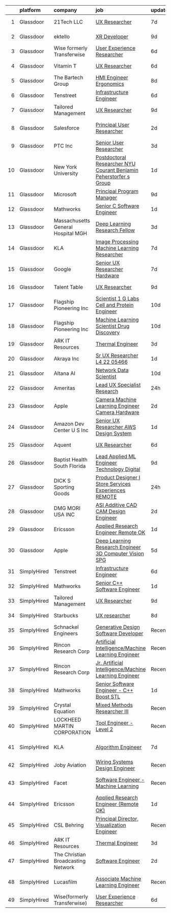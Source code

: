 

|    | platform    | company                            | job                                                                                                                                                                                                                                                                                                                                                                                                                                                                                                                                                                                                                                                                                                                                                                                                                                                                                                                                                                                                                                                                                                                                                                                                                                                                                                                                                                                                                                                    | update_time   | location                    |
|---:|:------------|:-----------------------------------|:-------------------------------------------------------------------------------------------------------------------------------------------------------------------------------------------------------------------------------------------------------------------------------------------------------------------------------------------------------------------------------------------------------------------------------------------------------------------------------------------------------------------------------------------------------------------------------------------------------------------------------------------------------------------------------------------------------------------------------------------------------------------------------------------------------------------------------------------------------------------------------------------------------------------------------------------------------------------------------------------------------------------------------------------------------------------------------------------------------------------------------------------------------------------------------------------------------------------------------------------------------------------------------------------------------------------------------------------------------------------------------------------------------------------------------------------------------|:--------------|:----------------------------|
|  1 | Glassdoor   | 21Tech  LLC                        | [UX Researcher](https://www.glassdoor.com/partner/jobListing.htm?pos=123&ao=1136043&s=58&guid=00000183b1426f77a9afd60f54e08482&src=GD_JOB_AD&t=SR&vt=w&ea=1&cs=1_2ea8dedb&cb=1665126265101&jobListingId=1008171267603&jrtk=3-0-1geok4rt1g2oj801-1geok4rtjihmu800-d10bc7367961c494-)                                                                                                                                                                                                                                                                                                                                                                                                                                                                                                                                                                                                                                                                                                                                                                                                                                                                                                                                                                                                                                                                                                                                                                    | 7d            | Los Angeles, CA             |
|  2 | Glassdoor   | ektello                            | [XR Developer](https://www.glassdoor.com/partner/jobListing.htm?pos=107&ao=1110586&s=58&guid=00000183b1426f77a9afd60f54e08482&src=GD_JOB_AD&t=SR&vt=w&ea=1&cs=1_6f95fd76&cb=1665126265100&jobListingId=1008165877095&cpc=32EE424DE2B657EB&jrtk=3-0-1geok4rt1g2oj801-1geok4rtjihmu800-9252e1383beff854--6NYlbfkN0CLjQmfy67UqlWxJvyH5uxFrQGBFL1cdeZdgq-fUlKTlikjnfIyJ3g14UIocJ4LupEUSH_i4Km79u8aPns5QGudzPpZihbyWjHT3MlPDQZx-NZRJ-kKyR8XI7O7980XhdMgDOg9XJsbhTU-TeVE4XKYiyHUODj3BRcNUGsJGACEaIaVv3AGx_D4LVO6oyW-jC-noUM5ZP9Bk77J2u-Prxu2YKDDuYHdVMLfB61odYYdIqd3k0hdTcycg9WXmn5v396wXMeqiLlUXuRkB5quYHjRE0zBwPwnRh4jtJQ-sz0zTh3hc94QmzWNM_xu4pv08q80B9iY84pnrBj9dli0K5dpfbIXZTrQqu6BBdCDVyBk29NA7ia4tr_WGcgubtK53nB5FWBjHmGh86SfN55PlQixVwgX7kzTCCgK16FJVponYU8n1zCHAt96zt_h49g5TomMl2U3yEROl4TYCGBAMnpXL3DKEDowyBLq7bsnz58eQB8YM2wv1TKc9Ilp7tVe2iuuG3csjJFFq6Dg9BBdlkWmznl1f75OVN1TiHbVZIYnUgYY2GPutEjq6PR9YQ2Zb30xLb2HwA8F93m5TGk6M7_99VeDvd_ZN9TGPNy0p2xgfPlHhdTBm7GQrlWrk1Jqfh0sBQSdHb_vYEZMMy28ACW7jZpveMutP-WYvke-Vx33xQ%3D%3D)                                                                                                                                                                                                                                                                                                                                                                                                                    | 9d            | New York, NY                |
|  3 | Glassdoor   | Wise formerly Transferwise         | [User Experience Researcher](https://www.glassdoor.com/partner/jobListing.htm?pos=112&ao=1136043&s=58&guid=00000183b1426f77a9afd60f54e08482&src=GD_JOB_AD&t=SR&vt=w&cs=1_ffaddb85&cb=1665126265100&jobListingId=1008175254778&jrtk=3-0-1geok4rt1g2oj801-1geok4rtjihmu800-3b7e1b9aaa689d2f-)                                                                                                                                                                                                                                                                                                                                                                                                                                                                                                                                                                                                                                                                                                                                                                                                                                                                                                                                                                                                                                                                                                                                                            | 6d            | New York, NY                |
|  4 | Glassdoor   | Vitamin T                          | [UX Researcher](https://www.glassdoor.com/partner/jobListing.htm?pos=108&ao=1110586&s=58&guid=00000183b1426f77a9afd60f54e08482&src=GD_JOB_AD&t=SR&vt=w&cs=1_e0c28546&cb=1665126265099&jobListingId=1008175259890&cpc=3BA4CE39D5B5DEF5&jrtk=3-0-1geok4rt1g2oj801-1geok4rtjihmu800-dd7580845842f070--6NYlbfkN0DMrcEu7yrtATojKJA7cEzGQ3FdRGWLh0CZQInL4ECGI6k5tN82kdM0cJmh4vC7GgjJJwI5rzDshuaxiqNJD81Zw3DA8EAi9K6BYsTzvNnMGmq623DCVPNYKFfUttEtnREU3rY_Qi7Y-H5aNTjLE6_JYKpwbOzbyeF_5oZ3ppALSYTA5E7NTyQKrupDRjwOXOSfDBN-a_rs5nvige0CKtxYH-aBxK3dvJv-fAdoNKkUOspiQgEjfL7LcehedTuSK_nQAO2vkK2yaGn7aK7zEozz9XxeYhVajNCF1saPktWIrqVx4i-Svvo-R-i-DORXWj5iWLpe3Lrwv22Gafe41RsrLoKa9TjBz88T3EyUWaEXnSw7pxqJ1ZRXbHPvHcOjLo3hmYedyTepzaOD29qZt4VxElFhCJLPDGQT3Dx3jQUnqu-2dC8PUJed9ye2_4CJTuxJ2Y9UAtySCaCsJEfu_7aoYq5jUxGnqwHhJNTHrm9yZeIRfO0KcuAf)                                                                                                                                                                                                                                                                                                                                                                                                                                                                                                                                                                                                                    | 6d            | Cambridge, MA               |
|  5 | Glassdoor   | The Bartech Group                  | [HMI Engineer Ergonomics](https://www.glassdoor.com/partner/jobListing.htm?pos=106&ao=1110586&s=58&guid=00000183b1426f77a9afd60f54e08482&src=GD_JOB_AD&t=SR&vt=w&ea=1&cs=1_d5f3900a&cb=1665126265099&jobListingId=1008168215682&cpc=149B3D5996025BBA&jrtk=3-0-1geok4rt1g2oj801-1geok4rtjihmu800-d7e549cf611d7baf--6NYlbfkN0C7-FDDT93s0qSKP7uYkdNgAgpSNvwlK8pJNTkcTbZQJnKDJjfvl1yFU2JPCK1oIIqgiPSQlgJaQ92un3gYj95iQ5MwR3YWRQA81vmOBTfP8DwKNBTGoU1ip20-j9O9Lm5GhqmopLcJEe0EpYQ4q3fY_E7zDdPeWdkFPVRQ4OoxjHrmWNE168yZicz4-6nZjTGML2vLZi8jgcA8PqkU8qKWS0tT4Mjodn1jTMxrOyOlwGd0gevf5YPWla7CSgWeVUlahTp01tfCLh8DQOPg3NrvfDJ_6kAOZcGwbYQVVFSgZJyKQDoiqQnQn8lG8y4Xiui7AZqT5VoQkMj2jnaGgzAkKCqWRSk65XU8zULZu3LFxQhCAJBD8HK1VRJR3bfAUBAXR43DC3S3V52UDaSkSYv9aE3BFd1MOAKSNlp_i5tVohnVPX-rtG80WpCrKSwXa6cLosQTi8utQx0AME07Pv_5Hi4fOeMxx9JVAFyQ0xmkZo75PLCmsxnBPCRPYVYZPTk%3D)                                                                                                                                                                                                                                                                                                                                                                                                                                                                                                                                                                                       | 8d            | Auburn Hills, MI            |
|  6 | Glassdoor   | Tenstreet                          | [Infrastructure Engineer](https://www.glassdoor.com/partner/jobListing.htm?pos=120&ao=1136043&s=58&guid=00000183b1426f77a9afd60f54e08482&src=GD_JOB_AD&t=SR&vt=w&ea=1&cs=1_977f2d35&cb=1665126265101&jobListingId=1008174927829&jrtk=3-0-1geok4rt1g2oj801-1geok4rtjihmu800-fb5da6d548c2f05f-)                                                                                                                                                                                                                                                                                                                                                                                                                                                                                                                                                                                                                                                                                                                                                                                                                                                                                                                                                                                                                                                                                                                                                          | 6d            | Tulsa, OK                   |
|  7 | Glassdoor   | Tailored Management                | [UX Researcher](https://www.glassdoor.com/partner/jobListing.htm?pos=104&ao=1110586&s=58&guid=00000183b1426f77a9afd60f54e08482&src=GD_JOB_AD&t=SR&vt=w&ea=1&cs=1_6f30e20f&cb=1665126265099&jobListingId=1008165611561&cpc=FAE5E775D180B2FB&jrtk=3-0-1geok4rt1g2oj801-1geok4rtjihmu800-ebbf7cb785340ff0--6NYlbfkN0DI_pqscLjs9LkB0jlO39g2s8RE9SCHTdataN4HV1TulJDP_FJlrdaEAmOIelCggjJ9JIMQViELbqFJysVw2bYJCuEXtMEw6dMQNNOQVyIp8OYul8IhpVKs9vFrjK1VP4TL0x0AyVE4LxRPr54mdEIZH9L1_Wf2l64sqeb7hyoc3G_4s_skSr2DE3ak-MpMhgwGZrKWgor4Jsd-eUuPOZQVNmrocwDKyxp4uO-ZQN1WABmhD7jZCdhqBDz5YB71XSPzvjiXha2czmeXycbeKrzX3Wi-IeKSumtIwR1SW0QPXYhFADOZO27jlqyd5HP3E7YmGD2iSsEM7Z_f2bDEI2FZ76kcI4Q8wfRLkhtPzdLCV4UrtIBPuMN0z5oEeVxHEtBvwGo9ZY3bR3VLMcURGss74iWnfaTSnGKXgZe-pt2BuGuO52SvTaG2eo9vGi5rKUeVvAoeosxhcMP81V1Oh-4Zdz7ViJX4CTR1YnwjWACN4rNr0UMoOEykde5Hqce-IyLB977TARgF2UdPqlY03XWO)                                                                                                                                                                                                                                                                                                                                                                                                                                                                                                                                                                               | 9d            | Los Angeles, CA             |
|  8 | Glassdoor   | Salesforce                         | [Principal User Researcher](https://www.glassdoor.com/partner/jobListing.htm?pos=118&ao=1136043&s=58&guid=00000183b1426f77a9afd60f54e08482&src=GD_JOB_AD&t=SR&vt=w&cs=1_473341b1&cb=1665126265101&jobListingId=1008182486626&jrtk=3-0-1geok4rt1g2oj801-1geok4rtjihmu800-6e34674d59108af0-)                                                                                                                                                                                                                                                                                                                                                                                                                                                                                                                                                                                                                                                                                                                                                                                                                                                                                                                                                                                                                                                                                                                                                             | 2d            | San Francisco, CA           |
|  9 | Glassdoor   | PTC Inc                            | [Senior User Researcher](https://www.glassdoor.com/partner/jobListing.htm?pos=115&ao=1136043&s=58&guid=00000183b1426f77a9afd60f54e08482&src=GD_JOB_AD&t=SR&vt=w&cs=1_fa5f5aa2&cb=1665126265100&jobListingId=1008181231248&jrtk=3-0-1geok4rt1g2oj801-1geok4rtjihmu800-f1dd5fb97357bd23-)                                                                                                                                                                                                                                                                                                                                                                                                                                                                                                                                                                                                                                                                                                                                                                                                                                                                                                                                                                                                                                                                                                                                                                | 3d            | Boston, MA                  |
| 10 | Glassdoor   | New York University                | [Postdoctoral Researcher   NYU Courant   Benjamin Peherstorfer s Group](https://www.glassdoor.com/partner/jobListing.htm?pos=117&ao=1136043&s=58&guid=00000183b1426f77a9afd60f54e08482&src=GD_JOB_AD&t=SR&vt=w&cs=1_807ff77e&cb=1665126265101&jobListingId=1008187518303&jrtk=3-0-1geok4rt1g2oj801-1geok4rtjihmu800-a15fc616d25576c4-)                                                                                                                                                                                                                                                                                                                                                                                                                                                                                                                                                                                                                                                                                                                                                                                                                                                                                                                                                                                                                                                                                                                 | 1d            | New York, NY                |
| 11 | Glassdoor   | Microsoft                          | [Principal Program Manager](https://www.glassdoor.com/partner/jobListing.htm?pos=126&ao=1136043&s=58&guid=00000183b1426f77a9afd60f54e08482&src=GD_JOB_AD&t=SR&vt=w&cs=1_d584b3c2&cb=1665126265101&jobListingId=1008165639555&jrtk=3-0-1geok4rt1g2oj801-1geok4rtjihmu800-c33bc5f7227481c4-)                                                                                                                                                                                                                                                                                                                                                                                                                                                                                                                                                                                                                                                                                                                                                                                                                                                                                                                                                                                                                                                                                                                                                             | 9d            | Bellevue, WA                |
| 12 | Glassdoor   | Mathworks                          | [Senior C   Software Engineer](https://www.glassdoor.com/partner/jobListing.htm?pos=101&ao=1110586&s=58&guid=00000183b1426f77a9afd60f54e08482&src=GD_JOB_AD&t=SR&vt=w&cs=1_9d9d92dc&cb=1665126265098&jobListingId=1008186237634&cpc=878687325D2A5CC7&jrtk=3-0-1geok4rt1g2oj801-1geok4rtjihmu800-765e1dab250660c2--6NYlbfkN0Be1FTFPPFcx0QPIqAMJW1ybOZ3rWDB8_VedXN1tgPhwNql6qzRjolkxeWqHCQUogFP8Hn1yjEeNQmCJUxJ1jwGlPnNdHLDgNeaZoKmwE4ByuajpMYdtnTE9iGNL_hZaOnzxKubbhuY-l7LlUbLfy8j5IzUHIxGJ0XRv41MJemTMoap3jX0Q8yn1lLsj4sbZnjzFpBrmssyxCX0E3zVqxkuVomAoK7M6usX5y6OmT0uNTYtkT6h6L1ytkzC8P4SPsHmssXDSfP4c6cprHUYcd48g7qFobLqQqXOQd8RB_oRf3I6odUAL4oAJJ4rx9uGSgyuykGqzwWRGD7BYeeGghmXyYq3vpAEx7iq27axfYsP95kEY_kZt-3bWbX6qFYw_K249gKUZa7zBV0xbdFim0zAD47lXFy5ZpEqs1ecq7PGFySi3BoXTa_mbxXAaGzNc_wL5XdTryH4xw7YItihjBbpNg7k_cUiDmzY_wASOL78KbOAfp0F8vzL_AMS3SeQmnU%3D)                                                                                                                                                                                                                                                                                                                                                                                                                                                                                                                                                                                       | 1d            | Natick, MA                  |
| 13 | Glassdoor   | Massachusetts General Hospital MGH | [Deep Learning Research Fellow](https://www.glassdoor.com/partner/jobListing.htm?pos=129&ao=1136043&s=58&guid=00000183b1426f77a9afd60f54e08482&src=GD_JOB_AD&t=SR&vt=w&cs=1_32f9c7b8&cb=1665126265102&jobListingId=1008181195721&jrtk=3-0-1geok4rt1g2oj801-1geok4rtjihmu800-dd3964b88833eb75-)                                                                                                                                                                                                                                                                                                                                                                                                                                                                                                                                                                                                                                                                                                                                                                                                                                                                                                                                                                                                                                                                                                                                                         | 3d            | Charlestown, MA             |
| 14 | Glassdoor   | KLA                                | [Image Processing   Machine Learning Researcher](https://www.glassdoor.com/partner/jobListing.htm?pos=125&ao=1136043&s=58&guid=00000183b1426f77a9afd60f54e08482&src=GD_JOB_AD&t=SR&vt=w&cs=1_bc039520&cb=1665126265101&jobListingId=1008171541378&jrtk=3-0-1geok4rt1g2oj801-1geok4rtjihmu800-2f68d1e0ec7b5c8c-)                                                                                                                                                                                                                                                                                                                                                                                                                                                                                                                                                                                                                                                                                                                                                                                                                                                                                                                                                                                                                                                                                                                                        | 7d            | Milpitas, CA                |
| 15 | Glassdoor   | Google                             | [Senior UX Researcher  Hardware](https://www.glassdoor.com/partner/jobListing.htm?pos=122&ao=1136043&s=58&guid=00000183b1426f77a9afd60f54e08482&src=GD_JOB_AD&t=SR&vt=w&cs=1_8d92bf12&cb=1665126265101&jobListingId=1008171558539&jrtk=3-0-1geok4rt1g2oj801-1geok4rtjihmu800-3070b10f6b20b69c-)                                                                                                                                                                                                                                                                                                                                                                                                                                                                                                                                                                                                                                                                                                                                                                                                                                                                                                                                                                                                                                                                                                                                                        | 7d            | Boulder, CO                 |
| 16 | Glassdoor   | Talent Table                       | [UX Researcher](https://www.glassdoor.com/partner/jobListing.htm?pos=130&ao=1136043&s=58&guid=00000183b1426f77a9afd60f54e08482&src=GD_JOB_AD&t=SR&vt=w&cs=1_bd27d6a2&cb=1665126265102&jobListingId=1008164754362&jrtk=3-0-1geok4rt1g2oj801-1geok4rtjihmu800-491e28be93ac5a26-)                                                                                                                                                                                                                                                                                                                                                                                                                                                                                                                                                                                                                                                                                                                                                                                                                                                                                                                                                                                                                                                                                                                                                                         | 9d            | Los Angeles, CA             |
| 17 | Glassdoor   | Flagship Pioneering  Inc           | [Scientist 1  G Labs  Cell and Protein Engineer](https://www.glassdoor.com/partner/jobListing.htm?pos=114&ao=1136043&s=58&guid=00000183b1426f77a9afd60f54e08482&src=GD_JOB_AD&t=SR&vt=w&ea=1&cs=1_87931cec&cb=1665126265100&jobListingId=1008162732913&jrtk=3-0-1geok4rt1g2oj801-1geok4rtjihmu800-361c372c80bf40b7-)                                                                                                                                                                                                                                                                                                                                                                                                                                                                                                                                                                                                                                                                                                                                                                                                                                                                                                                                                                                                                                                                                                                                   | 10d           | Boston, MA                  |
| 18 | Glassdoor   | Flagship Pioneering  Inc           | [Machine Learning Scientist  Drug Discovery](https://www.glassdoor.com/partner/jobListing.htm?pos=127&ao=1136043&s=58&guid=00000183b1426f77a9afd60f54e08482&src=GD_JOB_AD&t=SR&vt=w&cs=1_0ba5527e&cb=1665126265101&jobListingId=1008163388068&jrtk=3-0-1geok4rt1g2oj801-1geok4rtjihmu800-336c29cecb77e58b-)                                                                                                                                                                                                                                                                                                                                                                                                                                                                                                                                                                                                                                                                                                                                                                                                                                                                                                                                                                                                                                                                                                                                            | 10d           | Cambridge, MA               |
| 19 | Glassdoor   | ARK IT Resources                   | [Thermal Engineer](https://www.glassdoor.com/partner/jobListing.htm?pos=110&ao=1136043&s=58&guid=00000183b1426f77a9afd60f54e08482&src=GD_JOB_AD&t=SR&vt=w&ea=1&cs=1_a4bfd86c&cb=1665126265100&jobListingId=1008181004578&jrtk=3-0-1geok4rt1g2oj801-1geok4rtjihmu800-ab009d2a6e367bcb-)                                                                                                                                                                                                                                                                                                                                                                                                                                                                                                                                                                                                                                                                                                                                                                                                                                                                                                                                                                                                                                                                                                                                                                 | 3d            | Menlo Park, CA              |
| 20 | Glassdoor   | Akraya Inc                         | [Sr  UX Researcher L4  22 05466](https://www.glassdoor.com/partner/jobListing.htm?pos=119&ao=1136043&s=58&guid=00000183b1426f77a9afd60f54e08482&src=GD_JOB_AD&t=SR&vt=w&cs=1_c0e32d8e&cb=1665126265101&jobListingId=1008186783371&jrtk=3-0-1geok4rt1g2oj801-1geok4rtjihmu800-a15b794d03dbb871-)                                                                                                                                                                                                                                                                                                                                                                                                                                                                                                                                                                                                                                                                                                                                                                                                                                                                                                                                                                                                                                                                                                                                                        | 1d            | Mountain View, CA           |
| 21 | Glassdoor   | Altana AI                          | [Network Data Scientist](https://www.glassdoor.com/partner/jobListing.htm?pos=124&ao=1136043&s=58&guid=00000183b1426f77a9afd60f54e08482&src=GD_JOB_AD&t=SR&vt=w&ea=1&cs=1_af1283a1&cb=1665126265101&jobListingId=1008162738259&jrtk=3-0-1geok4rt1g2oj801-1geok4rtjihmu800-3595d063e3084b41-)                                                                                                                                                                                                                                                                                                                                                                                                                                                                                                                                                                                                                                                                                                                                                                                                                                                                                                                                                                                                                                                                                                                                                           | 10d           | Brooklyn, NY                |
| 22 | Glassdoor   | Ameritas                           | [Lead UX Specialist  Research ](https://www.glassdoor.com/partner/jobListing.htm?pos=103&ao=1110586&s=58&guid=00000183b1426f77a9afd60f54e08482&src=GD_JOB_AD&t=SR&vt=w&cs=1_df594b04&cb=1665126265098&jobListingId=1008189254395&cpc=B076152010A3B66C&jrtk=3-0-1geok4rt1g2oj801-1geok4rtjihmu800-9f3bfb34d371db2f--6NYlbfkN0CKAn8Ne3arQi1Mh5qwjYsG5lwTL_pp_IkpGjXO6EXKyMeE2PULXRCuAYt4GuNIHY84XQnxzM_tntGk4JZgBdTCaSVgBKe0au9GQf80jKnZP9_SIMBU-bCfCbbWqYvP4fDfq0RugEFO3_kPxnO8HEARPysbrklI-05d1OsuowsKKP2QVLsBIfStR9lJezeO0iMhstqBIM77dykVc04OVAvj8MQt8g61EoMpEgx2pd5cr767_XdMDMbl20pHjePRD92YCFqhXv6qQmBa28pfJPoUc2tu18wRTesAhBhpmCxuK99V_nAwY5oz9x_FLupj9WMY67zGkjtKbzgKCpoxejXFcil14H4Lorh5JNJ6uEJpWKRsHCuptQFQo5eJE3rLu3TMcUIDZZtXhJ03JS24OrgR9t68wE76s23JfL8IkabBFNa8WDhQ1mN7rMhMqCtEEQNaRb_mWJe_VRCRwiowkxUkz_BxbQPhgeCmJKXnQknIiWbNDkGcR9ONNoIH00Cqzxe_gSj1iLsloKkjU3A87LFExN4qY6tu6OQEzrIKyb5-_gx5W0bKgd7B)                                                                                                                                                                                                                                                                                                                                                                                                                                                                                                                                    | 24h           | Remote                      |
| 23 | Glassdoor   | Apple                              | [Camera Machine Learning Engineer   Camera Hardware](https://www.glassdoor.com/partner/jobListing.htm?pos=102&ao=1110586&s=58&guid=00000183b1426f77a9afd60f54e08482&src=GD_JOB_AD&t=SR&vt=w&cs=1_e6ae9295&cb=1665126265098&jobListingId=1008185057665&cpc=3BA4CE39D5B5DEF5&jrtk=3-0-1geok4rt1g2oj801-1geok4rtjihmu800-1dd14699f7eae376--6NYlbfkN0BvKrLyj5gPmtZO9T8euul8TCxuuKNOtzRJOomxnwSEodTz2Bc-sPZlO_uSwsktAei4iNsNE-bT5-tRLW-qXpmurEo7VhOdlo_z7Hfa9swGCaldpFbixqvfmFHxjXeJEBWfei4WawaXnB1S5tHdMouZ1_qTS8HKyTkTRKVrfh-1NnoClIFXO2o4SYB9rrKxS0WHnzmxV0FbYBW1NqfsMNTHJEMDJovEWFF_XoWjVL29x3r-d5I02Z7JbwZsdWSokcY_Zs9d3N8z09VFdbKOhN6c39S49NdZ1xOM01khr_CYtUDLfcsYSR3vWgMt2BtSLcPeZ_vus_-bfKzMJfmoAZs2VTZL32XKqReX2gDFRWzEqWp2XymQHzR7tOmi12g75gqWYsnjaeOqxDQh5O78eeTSL26bZVT3FXj3s9i5dQuePMxs5PScR__3zo5B-m9ZnULRayAUgeou6lkp67FL_YU7vGMsvSjlm9RygxXdiZs7TuzAK1f8e1UGcZKTWTX4Z6GnlpLGfFSytwpWB046TUeHcn0d1VV05DtBBBQTHs45RySPLgLCK96bOHUZmiYmoMwJMAswU6gKFxfAMo31UrDy9DMHshCPWDAkeMHJzZ4nPhMjL7mNt6ZzzZs_jQ0cVUxzSWYlW6B5syF90fXKjsGoDycmBS7KSFjZiu7QreM1sdb-zPQa9QHUQC_vgboAieoiww3aYXq4uTRF7QJl4mqqKZalhKd_xK9DJAmw9dbomgJJ5L7__MIEnPjeO4L9LTnekaaq_dJ65J_IQ5lOVQnAviq9OP3ZP8Kh8jksh5N1vTt3DFzfEIIKKFw2Ii8dA2_UVgr85G4VjMc5pEgkX-JSRW_6jmp-gRDE--MP_M2TVWUhtrz9ae7U8aUlxoGkncX2_dhVpXoFPZLkRH79vskpf2RyKWEs5nhFb1yH5DJPlMx3uGHvRgRHaPlmHhQO9o4UEPdsE2MaOge75o1EBW-c2mJeXThhggajjHckd0GOiCjoBJ_dT62Xr0dJg-EEfAoa7HnPGFxhgQJ2J32ORDkJ6kUETa94NVE%3D) | 2d            | Cupertino, CA               |
| 24 | Glassdoor   | Amazon Dev Center U S   Inc        | [Senior UX Researcher  AWS Design System](https://www.glassdoor.com/partner/jobListing.htm?pos=128&ao=1136043&s=58&guid=00000183b1426f77a9afd60f54e08482&src=GD_JOB_AD&t=SR&vt=w&cs=1_3cc92316&cb=1665126265102&jobListingId=1008186807082&jrtk=3-0-1geok4rt1g2oj801-1geok4rtjihmu800-c169ab18582ddcd7-)                                                                                                                                                                                                                                                                                                                                                                                                                                                                                                                                                                                                                                                                                                                                                                                                                                                                                                                                                                                                                                                                                                                                               | 1d            | Arlington, VA               |
| 25 | Glassdoor   | Aquent                             | [UX Researcher](https://www.glassdoor.com/partner/jobListing.htm?pos=105&ao=1110586&s=58&guid=00000183b1426f77a9afd60f54e08482&src=GD_JOB_AD&t=SR&vt=w&cs=1_10195aa7&cb=1665126265099&jobListingId=1008174089686&cpc=3DB599BF2F4828F0&jrtk=3-0-1geok4rt1g2oj801-1geok4rtjihmu800-f2bdc8fdf71ca9c6--6NYlbfkN0DMrcEu7yrtATojKJA7cEzGQ3FdRGWLh0CZQInL4ECGI9gD0Wolx9R2v-Aex0-GK04esuCnaHf9YEwQ5AsGqeXDR5jB6DQa147qn6rAjOT9QFA2iQO6txp6B0jgB40YfAMJ3pSB-TeTVlJFySP0OXotnLQr3ylV8Pj0wb-UTFR5_QUUhoQn5UABncI8hMLe6Bq6mMoA3MdO3yrQMlHeWr4xn31boQNWOly4lCNy1d6KTzO8B7eaiA8gMZ7pdBH3LQggfZoE-hwCl5oTEYa7M32nre_t7ytE4olCMHP06rDgGFxiSBdwIaiZ4GBxTamwHSxAA71QHDgm-ZTPaoRQOq-l1pxi25dJKVIqeOOmuDXpYr8A04Y0VM7oPKcmLG39JSfctC_K3NdTXFD_GISNOP6CDUK5Vxtyma6X2EwHM4g4B1hoBwB1ilLdG0zX-9LHCSlnc3fsAokC7dLRuXFWjgwB)                                                                                                                                                                                                                                                                                                                                                                                                                                                                                                                                                                                                                                                    | 6d            | Cambridge, MA               |
| 26 | Glassdoor   | Baptist Health South Florida       | [Lead Applied ML Engineer  Technology   Digital](https://www.glassdoor.com/partner/jobListing.htm?pos=121&ao=1136043&s=58&guid=00000183b1426f77a9afd60f54e08482&src=GD_JOB_AD&t=SR&vt=w&cs=1_ef7230af&cb=1665126265101&jobListingId=1008165924885&jrtk=3-0-1geok4rt1g2oj801-1geok4rtjihmu800-50d30961983d534c-)                                                                                                                                                                                                                                                                                                                                                                                                                                                                                                                                                                                                                                                                                                                                                                                                                                                                                                                                                                                                                                                                                                                                        | 9d            | Florida                     |
| 27 | Glassdoor   | DICK S Sporting Goods              | [Product Designer I   Store Services   Experiences  REMOTE ](https://www.glassdoor.com/partner/jobListing.htm?pos=113&ao=1136043&s=58&guid=00000183b1426f77a9afd60f54e08482&src=GD_JOB_AD&t=SR&vt=w&cs=1_ff015f34&cb=1665126265100&jobListingId=1008190245891&jrtk=3-0-1geok4rt1g2oj801-1geok4rtjihmu800-c1d745ea5971dbc9-)                                                                                                                                                                                                                                                                                                                                                                                                                                                                                                                                                                                                                                                                                                                                                                                                                                                                                                                                                                                                                                                                                                                            | 24h           | Coraopolis, PA              |
| 28 | Glassdoor   | DMG MORI USA  INC                  | [ASI   Additive CAD CAM Design Engineer](https://www.glassdoor.com/partner/jobListing.htm?pos=111&ao=1136043&s=58&guid=00000183b1426f77a9afd60f54e08482&src=GD_JOB_AD&t=SR&vt=w&ea=1&cs=1_1c693a55&cb=1665126265100&jobListingId=1008183936408&jrtk=3-0-1geok4rt1g2oj801-1geok4rtjihmu800-9a7c3b1cd7b10062-)                                                                                                                                                                                                                                                                                                                                                                                                                                                                                                                                                                                                                                                                                                                                                                                                                                                                                                                                                                                                                                                                                                                                           | 2d            | Hoffman Estates, IL         |
| 29 | Glassdoor   | Ericsson                           | [Applied Research Engineer  Remote OK ](https://www.glassdoor.com/partner/jobListing.htm?pos=116&ao=1136043&s=58&guid=00000183b1426f77a9afd60f54e08482&src=GD_JOB_AD&t=SR&vt=w&cs=1_102e421e&cb=1665126265101&jobListingId=1008186690041&jrtk=3-0-1geok4rt1g2oj801-1geok4rtjihmu800-d3733c179a056c9e-)                                                                                                                                                                                                                                                                                                                                                                                                                                                                                                                                                                                                                                                                                                                                                                                                                                                                                                                                                                                                                                                                                                                                                 | 1d            | Plano, TX                   |
| 30 | Glassdoor   | Apple                              | [Deep Learning Research Engineer  3D Computer Vision   SPG](https://www.glassdoor.com/partner/jobListing.htm?pos=109&ao=1136043&s=58&guid=00000183b1426f77a9afd60f54e08482&src=GD_JOB_AD&t=SR&vt=w&cs=1_0b779d5f&cb=1665126265100&jobListingId=1008177549425&jrtk=3-0-1geok4rt1g2oj801-1geok4rtjihmu800-cf06524fee527aa3-)                                                                                                                                                                                                                                                                                                                                                                                                                                                                                                                                                                                                                                                                                                                                                                                                                                                                                                                                                                                                                                                                                                                             | 5d            | Cupertino, CA               |
| 31 | SimplyHired | Tenstreet                          | [Infrastructure Engineer](https://www.simplyhired.com/job/39eqmgZ6mm3oDqCOFL3FrtFd6V1H1Qm0EqE_wdPnMigoX1aoyU78yQ?q=generative+engineer)                                                                                                                                                                                                                                                                                                                                                                                                                                                                                                                                                                                                                                                                                                                                                                                                                                                                                                                                                                                                                                                                                                                                                                                                                                                                                                                | 6d            | Tulsa, OK                   |
| 32 | SimplyHired | Mathworks                          | [Senior C++ Software Engineer](https://www.simplyhired.com/job/dwdXkE_8ssH1Zc0i2plZZdy24kyOQHJkNZ4que5g_8RpYUe97rqkAw?q=generative+engineer)                                                                                                                                                                                                                                                                                                                                                                                                                                                                                                                                                                                                                                                                                                                                                                                                                                                                                                                                                                                                                                                                                                                                                                                                                                                                                                           | 1d            | Natick, MA                  |
| 33 | SimplyHired | Tailored Management                | [UX Researcher](https://www.simplyhired.com/job/co4w1TaXa6yR06DRcUqvhrT3J_OAojA3Asvwdzmi0wxoRrWd4pt0jw?q=generative+engineer)                                                                                                                                                                                                                                                                                                                                                                                                                                                                                                                                                                                                                                                                                                                                                                                                                                                                                                                                                                                                                                                                                                                                                                                                                                                                                                                          | 9d            | Los Angeles, CA             |
| 34 | SimplyHired | Starbucks                          | [UX researcher](https://www.simplyhired.com/job/L3eZ07EXB9BWC3ppeAk9Fofw4v47QCevLQs78mA3ml2poP1Qe36DGg?q=generative+engineer)                                                                                                                                                                                                                                                                                                                                                                                                                                                                                                                                                                                                                                                                                                                                                                                                                                                                                                                                                                                                                                                                                                                                                                                                                                                                                                                          | 8d            | United States               |
| 35 | SimplyHired | Schnackel Engineers                | [Generative Design Software Developer](https://www.simplyhired.com/job/KE0-EPFCtTp8eniWTTdVA6iqehRWfXqNBvdE0wHECgCONieSBqtj5A?q=generative+engineer)                                                                                                                                                                                                                                                                                                                                                                                                                                                                                                                                                                                                                                                                                                                                                                                                                                                                                                                                                                                                                                                                                                                                                                                                                                                                                                   | Recently      | Omaha, NE                   |
| 36 | SimplyHired | Rincon Research Corp               | [Artificial Intelligence/Machine Learning Engineer](https://www.simplyhired.com/job/2Vj41ii4IpnCvd1Bdiumvfq3IoROFfEV1nJ1iVSccd5ZuX_1BZ6Kqg?q=generative+engineer)                                                                                                                                                                                                                                                                                                                                                                                                                                                                                                                                                                                                                                                                                                                                                                                                                                                                                                                                                                                                                                                                                                                                                                                                                                                                                      | Recently      | Centennial, CO +3 locations |
| 37 | SimplyHired | Rincon Research Corp               | [Jr. Artificial Intelligence/Machine Learning Engineer](https://www.simplyhired.com/job/Yzv6jPEP7zE7_ZonJrqq1cjJCgndo2RkVZHWRnUDQp3KRVrmx248ag?q=generative+engineer)                                                                                                                                                                                                                                                                                                                                                                                                                                                                                                                                                                                                                                                                                                                                                                                                                                                                                                                                                                                                                                                                                                                                                                                                                                                                                  | Recently      | Centennial, CO +3 locations |
| 38 | SimplyHired | Mathworks                          | [Senior Software Engineer - C++ Boost STL](https://www.simplyhired.com/job/V1kucpOsE3Tvo4eoS9um2K7yGKf97jaR2FypeSImETT5G7UKsclOsg?q=generative+engineer)                                                                                                                                                                                                                                                                                                                                                                                                                                                                                                                                                                                                                                                                                                                                                                                                                                                                                                                                                                                                                                                                                                                                                                                                                                                                                               | 1d            | Natick, MA                  |
| 39 | SimplyHired | Crystal Equation                   | [Mixed Methods Researcher III](https://www.simplyhired.com/job/mMsMdI35bayj3GBQ1kLZ3L-4yrnndZOxBF6GfhCYdmW5NPPeX59d_A?q=generative+engineer)                                                                                                                                                                                                                                                                                                                                                                                                                                                                                                                                                                                                                                                                                                                                                                                                                                                                                                                                                                                                                                                                                                                                                                                                                                                                                                           | Recently      | Menlo Park, CA              |
| 40 | SimplyHired | LOCKHEED MARTIN CORPORATION        | [Tool Engineer - Level 2](https://www.simplyhired.com/job/n4UmkRZcrC_aHgqMuCYHqRK11TySDWD2IcpINdeE0phlx1vLK0FU9w?q=generative+engineer)                                                                                                                                                                                                                                                                                                                                                                                                                                                                                                                                                                                                                                                                                                                                                                                                                                                                                                                                                                                                                                                                                                                                                                                                                                                                                                                | Recently      | Marietta, GA                |
| 41 | SimplyHired | KLA                                | [Algorithm Engineer](https://www.simplyhired.com/job/TL6-TJ4t4ig8THG9SoS9-qtt_gqydh9ikbpU1t50LVMpRG7dAJ9AlQ?q=generative+engineer)                                                                                                                                                                                                                                                                                                                                                                                                                                                                                                                                                                                                                                                                                                                                                                                                                                                                                                                                                                                                                                                                                                                                                                                                                                                                                                                     | 7d            | Milpitas, CA +1 location    |
| 42 | SimplyHired | Joby Aviation                      | [Wiring Systems Design Engineer](https://www.simplyhired.com/job/ph-RtUeVS1j-cS9aYmgDjvNKis95V8_ZtjiX_OL6YJ83jhTvh2dCnQ?q=generative+engineer)                                                                                                                                                                                                                                                                                                                                                                                                                                                                                                                                                                                                                                                                                                                                                                                                                                                                                                                                                                                                                                                                                                                                                                                                                                                                                                         | Recently      | Santa Cruz, CA              |
| 43 | SimplyHired | Facet                              | [Software Engineer - Machine Learning](https://www.simplyhired.com/job/rRl7LpYqGiIowLAwzbrNzMgXtXTFbKgtp-z9fo66PKEqX4Q6nYlO_w?q=generative+engineer)                                                                                                                                                                                                                                                                                                                                                                                                                                                                                                                                                                                                                                                                                                                                                                                                                                                                                                                                                                                                                                                                                                                                                                                                                                                                                                   | Recently      | San Francisco, CA           |
| 44 | SimplyHired | Ericsson                           | [Applied Research Engineer (Remote OK)](https://www.simplyhired.com/job/OMT0VESn9TvuZPaTPUgXsBOMrwzYB5cwFAL-AeBUJJvlQUIo0r-84A?q=generative+engineer)                                                                                                                                                                                                                                                                                                                                                                                                                                                                                                                                                                                                                                                                                                                                                                                                                                                                                                                                                                                                                                                                                                                                                                                                                                                                                                  | 1d            | Plano, TX                   |
| 45 | SimplyHired | CSL Behring                        | [Principal Director, Visualization Engineer](https://www.simplyhired.com/job/66To39B-aW1ZVpkguA8LB7tZ4aa0AS3g0T7AHo8fidQCUazVBTcGag?q=generative+engineer)                                                                                                                                                                                                                                                                                                                                                                                                                                                                                                                                                                                                                                                                                                                                                                                                                                                                                                                                                                                                                                                                                                                                                                                                                                                                                             | Recently      | King of Prussia, PA         |
| 46 | SimplyHired | ARK IT Resources                   | [Thermal Engineer](https://www.simplyhired.com/job/heSHVCC08C-iW4qQwh2KWq86BbsOLRj986AUHRtazhdGSvDwU73fcQ?q=generative+engineer)                                                                                                                                                                                                                                                                                                                                                                                                                                                                                                                                                                                                                                                                                                                                                                                                                                                                                                                                                                                                                                                                                                                                                                                                                                                                                                                       | 3d            | Menlo Park, CA              |
| 47 | SimplyHired | The Christian Broadcasting Network | [Software Engineer](https://www.simplyhired.com/job/ecUbSOMDw2uVuO-yzAAKopLG2Y2Q0oEoXuW4wgmZsjRet8_MyiHN8A?q=generative+engineer)                                                                                                                                                                                                                                                                                                                                                                                                                                                                                                                                                                                                                                                                                                                                                                                                                                                                                                                                                                                                                                                                                                                                                                                                                                                                                                                      | 2d            | United States               |
| 48 | SimplyHired | Lucasfilm                          | [Associate Machine Learning Engineer](https://www.simplyhired.com/job/NHCbzWRQ1XQtyychoSUQiroJNEZKRqDcszy7P2TGP2ughvn0n-RGgA?q=generative+engineer)                                                                                                                                                                                                                                                                                                                                                                                                                                                                                                                                                                                                                                                                                                                                                                                                                                                                                                                                                                                                                                                                                                                                                                                                                                                                                                    | Recently      | San Francisco, CA           |
| 49 | SimplyHired | Wise(formerly Transferwise)        | [User Experience Researcher](https://www.simplyhired.com/job/6409xaw8JqT9bCqnmG1DuKPca7RcUh5Gg1EANfu0Ubbckg9199t_Fw?q=generative+engineer)                                                                                                                                                                                                                                                                                                                                                                                                                                                                                                                                                                                                                                                                                                                                                                                                                                                                                                                                                                                                                                                                                                                                                                                                                                                                                                             | 6d            | New York, NY                |